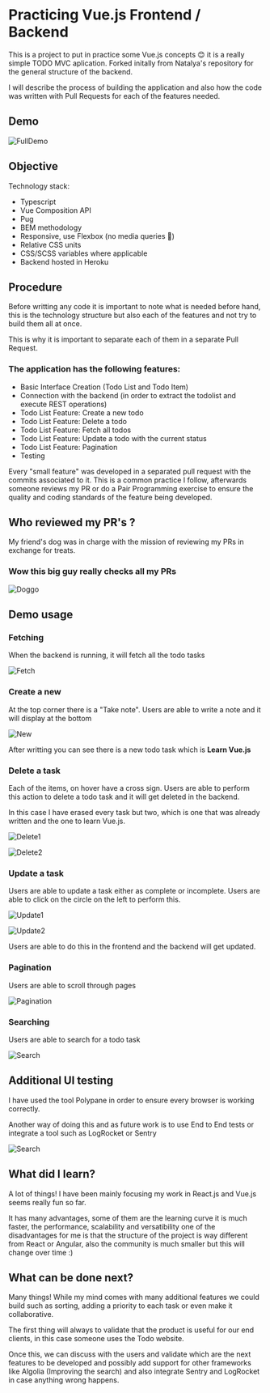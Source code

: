 # Practicing Vue.js Frontend / Backend

This is a project to put in practice some Vue.js concepts 😊 it is a really simple TODO MVC aplication. Forked initally from Natalya's repository for the general structure of the backend.

I will describe the process of building the application and also how the code was written with Pull Requests for each of the features needed.

## Demo

![FullDemo](client/public/fullDemo.gif)

## Objective

Technology stack:

- Typescript
- Vue Composition API
- Pug
- BEM methodology
- Responsive, use Flexbox (no media queries 🙂)
- Relative CSS units
- CSS/SCSS variables where applicable
- Backend hosted in Heroku

## Procedure

Before writting any code it is important to note what is needed before hand, this is the technology structure but also each of the features and not try to build them all at once.

This is why it is important to separate each of them in a separate Pull Request.

### The application has the following features:

- Basic Interface Creation (Todo List and Todo Item)
- Connection with the backend (in order to extract the todolist and execute REST operations)
- Todo List Feature: Create a new todo
- Todo List Feature: Delete a todo
- Todo List Feature: Fetch all todos
- Todo List Feature: Update a todo with the current status
- Todo List Feature: Pagination
- Testing

Every "small feature" was developed in a separated pull request with the commits associated to it. This is a common practice I follow, afterwards someone reviews my PR or do a Pair Programming exercise to ensure the quality and coding standards of the feature being developed.

## Who reviewed my PR's ?

My friend's dog was in charge with the mission of reviewing my PRs in exchange for treats.

### Wow this big guy really checks all my PRs

![Doggo](client/public/doggo.jpg)

## Demo usage

### Fetching

When the backend is running, it will fetch all the todo tasks

![Fetch](client/public/1.png)

### Create a new

At the top corner there is a "Take note". Users are able to write a note and it will display at the bottom

![New](client/public/2.png)

After writting you can see there is a new todo task which is **Learn Vue.js**

### Delete a task

Each of the items, on hover have a cross sign. Users are able to perform this action to delete a todo task and it will get deleted in the backend.

In this case I have erased every task but two, which is one that was already written and the one to learn Vue.js.

![Delete1](client/public/3.png)

![Delete2](client/public/4.png)

### Update a task

Users are able to update a task either as complete or incomplete. Users are able to click on the circle on the left to perform this.

![Update1](client/public/5.png)

![Update2](client/public/6.png)

Users are able to do this in the frontend and the backend will get updated.

### Pagination

Users are able to scroll through pages

![Pagination](client/public/pagination.gif)

### Searching

Users are able to search for a todo task

![Search](client/public/search.gif)

## Additional UI testing

I have used the tool Polypane in order to ensure every browser is working correctly.

Another way of doing this and as future work is to use End to End tests or integrate a tool such as LogRocket or Sentry

![Search](client/public/polypane.png)

## What did I learn?

A lot of things! I have been mainly focusing my work in React.js and Vue.js seems really fun so far.

It has many advantages, some of them are the learning curve it is much faster, the performance, scalability and versatibility one of the disadvantages for me is that the structure of the project is way different from React or Angular, also the community is much smaller but this will change over time :)

## What can be done next?

Many things! While my mind comes with many additional features we could build such as sorting, adding a priority to each task or even make it collaborative.

The first thing will always to validate that the product is useful for our end clients, in this case someone uses the Todo website.

Once this, we can discuss with the users and validate which are the next features to be developed and possibly add support for other frameworks like Algolia (Improving the search) and also integrate Sentry and LogRocket in case anything wrong happens.
